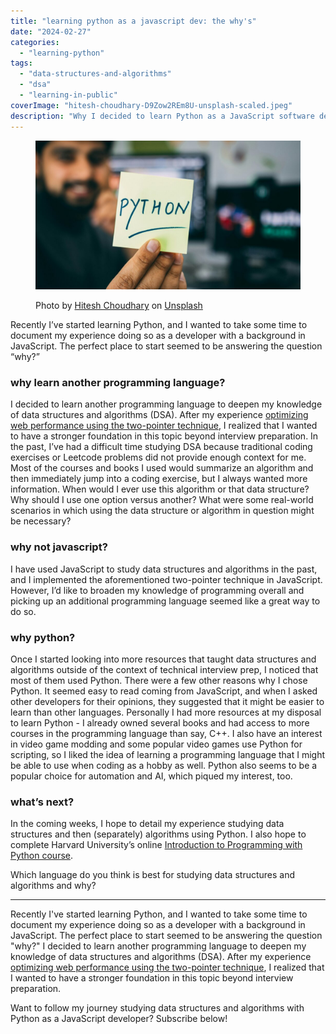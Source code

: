 ```yaml
---
title: "learning python as a javascript dev: the why's"
date: "2024-02-27"
categories:
  - "learning-python"
tags:
  - "data-structures-and-algorithms"
  - "dsa"
  - "learning-in-public"
coverImage: "hitesh-choudhary-D9Zow2REm8U-unsplash-scaled.jpeg"
description: "Why I decided to learn Python as a JavaScript software developer."
---
```


<figure>

![A man of color sitting next to a few computers holding a post it that says "Python" in the foreground. ](images/hitesh-choudhary-D9Zow2REm8U-unsplash-1024x576.jpeg)

<figcaption>

Photo by [Hitesh Choudhary](https://unsplash.com/@hiteshchoudhary?utm_content=creditCopyText&utm_medium=referral&utm_source=unsplash) on [Unsplash](https://unsplash.com/photos/person-holding-sticky-note-D9Zow2REm8U?utm_content=creditCopyText&utm_medium=referral&utm_source=unsplash)

</figcaption>

</figure>

Recently I’ve started learning Python, and I wanted to take some time to document my experience doing so as a developer with a background in JavaScript. The perfect place to start seemed to be answering the question “why?”

### why learn another programming language?

I decided to learn another programming language to deepen my knowledge of data structures and algorithms (DSA). After my experience [optimizing web performance using the two-pointer technique](https://decembergarnetsmith.com/2023/12/04/adventures-in-freelancing-data-structures-and-algorithms-on-the-front-end/), I realized that I wanted to have a stronger foundation in this topic beyond interview preparation. In the past, I’ve had a difficult time studying DSA because traditional coding exercises or Leetcode problems did not provide enough context for me. Most of the courses and books I used would summarize an algorithm and then immediately jump into a coding exercise, but I always wanted more information. When would I ever use this algorithm or that data structure? Why should I use one option versus another? What were some real-world scenarios in which using the data structure or algorithm in question might be necessary?

### why not javascript?

I have used JavaScript to study data structures and algorithms in the past, and I implemented the aforementioned two-pointer technique in JavaScript. However, I’d like to broaden my knowledge of programming overall and picking up an additional programming language seemed like a great way to do so.

### why python?

Once I started looking into more resources that taught data structures and algorithms outside of the context of technical interview prep, I noticed that most of them used Python. There were a few other reasons why I chose Python. It seemed easy to read coming from JavaScript, and when I asked other developers for their opinions, they suggested that it might be easier to learn than other languages. Personally I had more resources at my disposal to learn Python - I already owned several books and had access to more courses in the programming language than say, C++. I also have an interest in video game modding and some popular video games use Python for scripting, so I liked the idea of learning a programming language that I might be able to use when coding as a hobby as well. Python also seems to be a popular choice for automation and AI, which piqued my interest, too.

### what’s next?

In the coming weeks, I hope to detail my experience studying data structures and then (separately) algorithms using Python. I also hope to complete Harvard University’s online [Introduction to Programming with Python course](https://www.youtube.com/watch?v=nLRL_NcnK-4).

Which language do you think is best for studying data structures and algorithms and why?

* * *

Recently I've started learning Python, and I wanted to take some time to document my experience doing so as a developer with a background in JavaScript. The perfect place to start seemed to be answering the question "why?" I decided to learn another programming language to deepen my knowledge of data structures and algorithms (DSA). After my experience [optimizing web performance using the two-pointer technique](https://decembergarnetsmith.com/2023/12/04/adventures-in-freelancing-data-structures-and-algorithms-on-the-front-end/), I realized that I wanted to have a stronger foundation in this topic beyond interview preparation.

Want to follow my journey studying data structures and algorithms with Python as a JavaScript developer? Subscribe below!
